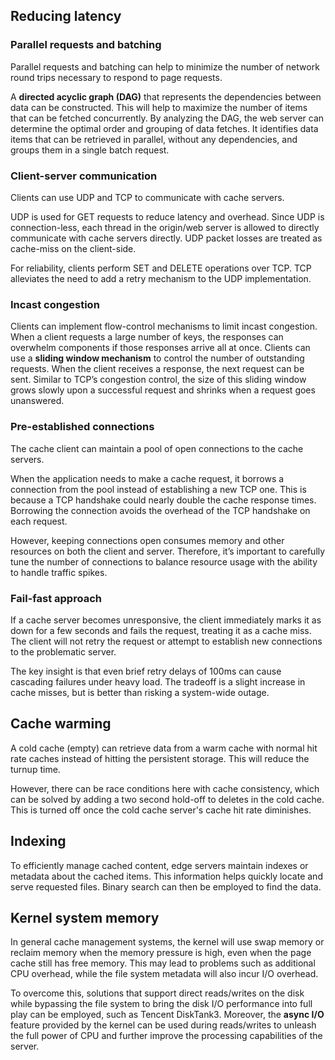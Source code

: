 ## Reducing latency

### Parallel requests and batching

Parallel requests and batching can help to minimize the number of network round trips necessary to respond to page requests.

A **directed acyclic graph (DAG)** that represents the dependencies between data can be constructed. This will help to maximize the number of items that can be fetched concurrently. By analyzing the DAG, the web server can determine the optimal order and grouping of data fetches. It identifies data items that can be retrieved in parallel, without any dependencies, and groups them in a single batch request.

### Client-server communication

Clients can use UDP and TCP to communicate with cache servers.

UDP is used for GET requests to reduce latency and overhead. Since UDP is connection-less, each thread in the origin/web server is allowed to directly communicate with cache servers directly. UDP packet losses are treated as cache-miss on the client-side.

For reliability, clients perform SET and DELETE operations over TCP. TCP alleviates the need to add a retry mechanism to the UDP implementation.

### Incast congestion

Clients can implement flow-control mechanisms to limit incast congestion. When a client requests a large number of keys, the responses can overwhelm components if those responses arrive all at once. Clients can use a **sliding window mechanism** to control the number of outstanding requests. When the client receives a response, the next request can be sent. Similar to TCP’s congestion control, the size of this sliding window grows slowly upon a successful request and shrinks when a request goes unanswered.

### Pre-established connections

The cache client can maintain a pool of open connections to the cache servers.

When the application needs to make a cache request, it borrows a connection from the pool instead of establishing a new TCP one. This is because a TCP handshake could nearly double the cache response times. Borrowing the connection avoids the overhead of the TCP handshake on each request.

However, keeping connections open consumes memory and other resources on both the client and server. Therefore, it’s important to carefully tune the number of connections to balance resource usage with the ability to handle traffic spikes.

### Fail-fast approach

If a cache server becomes unresponsive, the client immediately marks it as down for a few seconds and fails the request, treating it as a cache miss. The client will not retry the request or attempt to establish new connections to the problematic server.

The key insight is that even brief retry delays of 100ms can cause cascading failures under heavy load. The tradeoff is a slight increase in cache misses, but is better than risking a system-wide outage.

## Cache warming

A cold cache (empty) can retrieve data from a warm cache with normal hit rate caches instead of hitting the persistent storage. This will reduce the turnup time.

However, there can be race conditions here with cache consistency, which can be solved by adding a two second hold-off to deletes in the cold cache. This is turned off once the cold cache server's cache hit rate diminishes.

## Indexing

To efficiently manage cached content, edge servers maintain indexes or metadata about the cached items. This information helps quickly locate and serve requested files. Binary search can then be employed to find the data.

## Kernel system memory

In general cache management systems, the kernel will use swap memory or reclaim memory when the memory pressure is high, even when the page cache still has free memory. This may lead to problems such as additional CPU overhead, while the file system metadata will also incur I/O overhead.

To overcome this, solutions that support direct reads/writes on the disk while bypassing the file system to bring the disk I/O performance into full play can be employed, such as Tencent DiskTank3. Moreover, the **async I/O** feature provided by the kernel can be used during reads/writes to unleash the full power of CPU and further improve the processing capabilities of the server.
